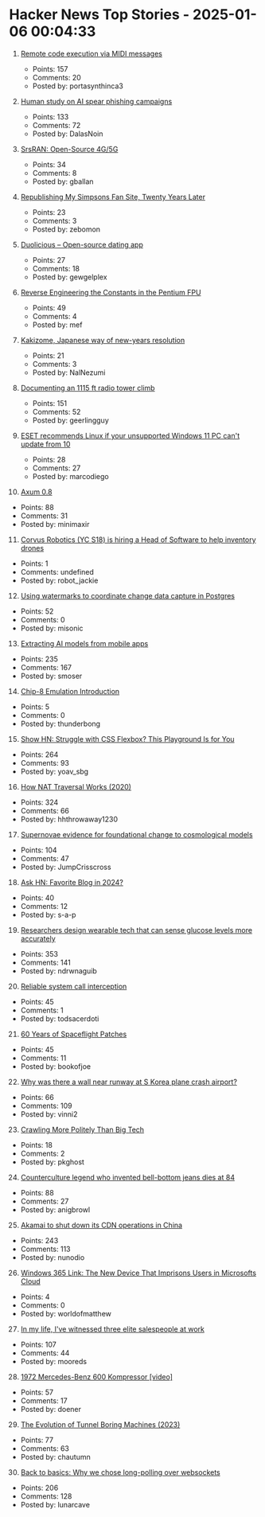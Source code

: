 # Hacker News Top Stories - 2025-01-06 00:04:33

1. [Remote code execution via MIDI messages](https://psi3.ru/blog/swl01u/)
   - Points: 157
   - Comments: 20
   - Posted by: portasynthinca3

2. [Human study on AI spear phishing campaigns](https://www.lesswrong.com/posts/GCHyDKfPXa5qsG2cP/human-study-on-ai-spear-phishing-campaigns)
   - Points: 133
   - Comments: 72
   - Posted by: DalasNoin

3. [SrsRAN: Open-Source 4G/5G](https://github.com/srsran)
   - Points: 34
   - Comments: 8
   - Posted by: gballan

4. [Republishing My Simpsons Fan Site, Twenty Years Later](https://www.bingeclock.com/blog/post/republishing-my-simpsons-fan-site-twenty-years-later)
   - Points: 23
   - Comments: 3
   - Posted by: zebomon

5. [Duolicious – Open-source dating app](https://github.com/duolicious)
   - Points: 27
   - Comments: 18
   - Posted by: gewgelplex

6. [Reverse Engineering the Constants in the Pentium FPU](http://www.righto.com/2025/01/pentium-floating-point-ROM.html)
   - Points: 49
   - Comments: 4
   - Posted by: mef

7. [Kakizome, Japanese way of new-years resolution](https://harimus.github.io//2025/01/02/kakizome.html)
   - Points: 21
   - Comments: 3
   - Posted by: NalNezumi

8. [Documenting an 1115 ft radio tower climb](https://www.jeffgeerling.com/blog/2024/documenting-1115-ft-radio-tower-climb)
   - Points: 151
   - Comments: 52
   - Posted by: geerlingguy

9. [ESET recommends Linux if your unsupported Windows 11 PC can't update from 10](https://www.neowin.net/news/eset-recommends-installing-linux-if-your-unsupported-windows-11-pc-cant-update-from-10/)
   - Points: 28
   - Comments: 27
   - Posted by: marcodiego

10. [Axum 0.8](https://tokio.rs/blog/2025-01-01-announcing-axum-0-8-0)
   - Points: 88
   - Comments: 31
   - Posted by: minimaxir

11. [Corvus Robotics (YC S18) is hiring a Head of Software to help inventory drones](undefined)
   - Points: 1
   - Comments: undefined
   - Posted by: robot_jackie

12. [Using watermarks to coordinate change data capture in Postgres](https://blog.sequinstream.com/using-watermarks-to-coordinate-change-data-capture-in-postgres/)
   - Points: 52
   - Comments: 0
   - Posted by: misonic

13. [Extracting AI models from mobile apps](https://altayakkus.substack.com/p/you-wouldnt-download-an-ai)
   - Points: 235
   - Comments: 167
   - Posted by: smoser

14. [Chip-8 Emulation Introduction](https://www.emulationonline.com/systems/chip8/intro/)
   - Points: 5
   - Comments: 0
   - Posted by: thunderbong

15. [Show HN: Struggle with CSS Flexbox? This Playground Is for You](https://yoavsbg.github.io/css-flexbox-playground/)
   - Points: 264
   - Comments: 93
   - Posted by: yoav_sbg

16. [How NAT Traversal Works (2020)](https://tailscale.com/blog/how-nat-traversal-works)
   - Points: 324
   - Comments: 66
   - Posted by: hhthrowaway1230

17. [Supernovae evidence for foundational change to cosmological models](https://academic.oup.com/mnrasl/article/537/1/L55/7926647)
   - Points: 104
   - Comments: 47
   - Posted by: JumpCrisscross

18. [Ask HN: Favorite Blog in 2024?](undefined)
   - Points: 40
   - Comments: 12
   - Posted by: s-a-p

19. [Researchers design wearable tech that can sense glucose levels more accurately](https://uwaterloo.ca/news/media/no-more-needles-tracking-blood-sugar-your-wrist)
   - Points: 353
   - Comments: 141
   - Posted by: ndrwnaguib

20. [Reliable system call interception](https://blog.mggross.com/intercepting-syscalls/)
   - Points: 45
   - Comments: 1
   - Posted by: todsacerdoti

21. [60 Years of Spaceflight Patches](https://arstechnica.com/space/2024/12/after-60-years-of-spaceflight-patches-here-are-some-of-our-favorites/)
   - Points: 45
   - Comments: 11
   - Posted by: bookofjoe

22. [Why was there a wall near runway at S Korea plane crash airport?](https://www.bbc.com/news/articles/c0mvynnxzzmo)
   - Points: 66
   - Comments: 109
   - Posted by: vinni2

23. [Crawling More Politely Than Big Tech](https://cameronboehmer.com/building-a-polite-and-fast-web-crawler.html)
   - Points: 18
   - Comments: 2
   - Posted by: pkghost

24. [Counterculture legend who invented bell-bottom jeans dies at 84](https://www.sfgate.com/local/article/peggy-caserta-obituary-sf-bell-bottom-jeans-19976707.php)
   - Points: 88
   - Comments: 27
   - Posted by: anigbrowl

25. [Akamai to shut down its CDN operations in China](https://content.akamai.com/index.php/email/emailWebview?email=NjQyLVNLTi00NDkAAAGWBQgHSPFMp0ow2aF67IAbDOB0c1pNppYjWH8ZCkGxrVi4pDs7pT_120NiLvARghhVOBbaIJqps_3Ii2OZlixo3IPjhpR79JsTe-0&trk=comments_comments-list_comment-text)
   - Points: 243
   - Comments: 113
   - Posted by: nunodio

26. [Windows 365 Link: The New Device That Imprisons Users in Microsofts Cloud](https://cheapskatesguide.org/articles/windows-365-link.html)
   - Points: 4
   - Comments: 0
   - Posted by: worldofmatthew

27. [In my life, I've witnessed three elite salespeople at work](https://slate.com/life/2024/12/work-jobs-sales-telemarketing-america.html)
   - Points: 107
   - Comments: 44
   - Posted by: mooreds

28. [1972 Mercedes-Benz 600 Kompressor [video]](https://www.youtube.com/watch?v=4LnHdWgLlFI)
   - Points: 57
   - Comments: 17
   - Posted by: doener

29. [The Evolution of Tunnel Boring Machines (2023)](https://www.construction-physics.com/p/the-evolution-of-tunnel-boring-machines)
   - Points: 77
   - Comments: 63
   - Posted by: chautumn

30. [Back to basics: Why we chose long-polling over websockets](https://www.inferable.ai/blog/posts/postgres-nodejs-longpolling.mdx)
   - Points: 206
   - Comments: 128
   - Posted by: lunarcave


